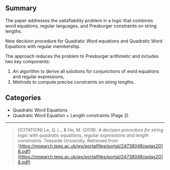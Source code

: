 
## Summary
The paper addresses the satisfiability problem in a logic that combines word equations, regular languages, and Presburger constraints on string lengths. 

New decision procedure for Quadratic Word equations and Quadratic Word Equations with regular membership.

The approach reduces the problem to Presburger arithmetic and includes two key components: 
1. An algorithm to derive all solutions for conjunctions of word equations and regular expressions, 
2. Methods to compute precise constraints on string lengths.


## Categories
- Quadratic Word Equations 
- Quadratic Word Equation + Length constraints (Page 2)

---

> [!CITATION]
> Le, Q. L., & He, M. (2018). _A decision procedure for string logic with quadratic equations, regular expressions and length constraints_. Teesside University. Retrieved from [https://research.tees.ac.uk/ws/portalfiles/portal/24738048/aplas2018.pdf](https://research.tees.ac.uk/ws/portalfiles/portal/24738048/aplas2018.pdf)

